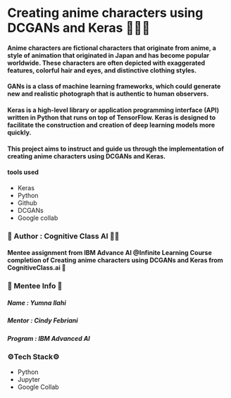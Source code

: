 # Creating anime characters using DCGANs and Keras 🤗🤗🤗
#### Anime characters are fictional characters that originate from anime, a style of animation that originated in Japan and has become popular worldwide. These characters are often depicted with exaggerated features, colorful hair and eyes, and distinctive clothing styles.
#### GANs is a class of machine learning frameworks, which could generate new and realistic photograph that is authentic to human observers.
#### Keras is a high-level library or application programming interface (API) written in Python that runs on top of TensorFlow. Keras is designed to facilitate the construction and creation of deep learning models more quickly.
#### This project aims to instruct and guide us through the implementation of creating anime characters using DCGANs and Keras.

#### tools used
- Keras
- Python 
- Github
- DCGANs
- Google collab


### 📝 Author  : Cognitive Class AI ✍🏻

#### Mentee assignment from IBM Advance AI @Infinite Learning Course completion of Creating anime characters using DCGANs and Keras from CognitiveClass.ai 🤖

### 🌸 Mentee Info 🌸
##### Name      : Yumna Ilahi
##### Mentor    : Cindy Febriani
##### Program   : IBM Advanced AI 
### ⚙️Tech Stack⚙️
- Python
- Jupyter
- Google Collab

